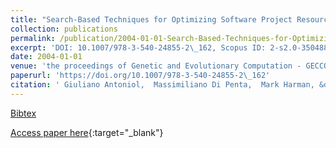 ```yaml
---
title: "Search-Based Techniques for Optimizing Software Project Resource Allocation"
collection: publications
permalink: /publication/2004-01-01-Search-Based-Techniques-for-Optimizing-Software-Project-Resource-Allocation
excerpt: 'DOI: 10.1007/978-3-540-24855-2\_162, Scopus ID: 2-s2.0-35048834669, Cited by: 17'
date: 2004-01-01
venue: 'the proceedings of Genetic and Evolutionary Computation - GECCO 2004, Genetic and Evolutionary Computation Conference, Seattle, WA, USA, June 26-30, 2004, Proceedings, Part II'
paperurl: 'https://doi.org/10.1007/978-3-540-24855-2\_162'
citation: ' Giuliano Antoniol,  Massimiliano Di Penta,  Mark Harman, &quot;Search-Based Techniques for Optimizing Software Project Resource Allocation.&quot; the proceedings of Genetic and Evolutionary Computation - GECCO 2004, Genetic and Evolutionary Computation Conference, Seattle, WA, USA, June 26-30, 2004, Proceedings, Part II, 2004.'
---
```

[Bibtex](https://dblp.org/rec/bib/conf/gecco/AntoniolPH04)

[Access paper here](https://doi.org/10.1007/978-3-540-24855-2\_162){:target="_blank"}
